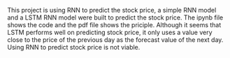 This project is using RNN to predict the stock price, a simple RNN model and a LSTM RNN model were built to predict the stock price.
The ipynb file shows the code and the pdf file shows the priciple.
Although it seems that LSTM performs well on predicting stock price, it only uses a value very close to the price of the previous day as the forecast value of the next day.
Using RNN to predict stock price is not viable.
